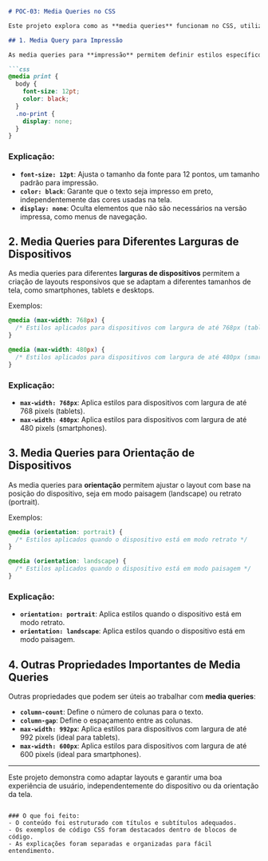 ```markdown
# POC-03: Media Queries no CSS

Este projeto explora como as **media queries** funcionam no CSS, utilizando exemplos práticos que fazem sentido para diferentes dispositivos e orientações.

## 1. Media Query para Impressão

As media queries para **impressão** permitem definir estilos específicos que serão aplicados apenas quando a página for impressa. Isso garante que o conteúdo seja apresentado de forma clara e legível no papel.

```css
@media print {
  body {
    font-size: 12pt;
    color: black;
  }
  .no-print {
    display: none;
  }
}
```

### Explicação:
- **`font-size: 12pt`**: Ajusta o tamanho da fonte para 12 pontos, um tamanho padrão para impressão.
- **`color: black`**: Garante que o texto seja impresso em preto, independentemente das cores usadas na tela.
- **`display: none`**: Oculta elementos que não são necessários na versão impressa, como menus de navegação.

## 2. Media Queries para Diferentes Larguras de Dispositivos

As media queries para diferentes **larguras de dispositivos** permitem a criação de layouts responsivos que se adaptam a diferentes tamanhos de tela, como smartphones, tablets e desktops.

Exemplos:

```css
@media (max-width: 768px) {
  /* Estilos aplicados para dispositivos com largura de até 768px (tablets) */
}

@media (max-width: 480px) {
  /* Estilos aplicados para dispositivos com largura de até 480px (smartphones) */
}
```

### Explicação:
- **`max-width: 768px`**: Aplica estilos para dispositivos com largura de até 768 pixels (tablets).
- **`max-width: 480px`**: Aplica estilos para dispositivos com largura de até 480 pixels (smartphones).

## 3. Media Queries para Orientação de Dispositivos

As media queries para **orientação** permitem ajustar o layout com base na posição do dispositivo, seja em modo paisagem (landscape) ou retrato (portrait).

Exemplos:

```css
@media (orientation: portrait) {
  /* Estilos aplicados quando o dispositivo está em modo retrato */
}

@media (orientation: landscape) {
  /* Estilos aplicados quando o dispositivo está em modo paisagem */
}
```

### Explicação:
- **`orientation: portrait`**: Aplica estilos quando o dispositivo está em modo retrato.
- **`orientation: landscape`**: Aplica estilos quando o dispositivo está em modo paisagem.

## 4. Outras Propriedades Importantes de Media Queries

Outras propriedades que podem ser úteis ao trabalhar com **media queries**:

- **`column-count`**: Define o número de colunas para o texto.
- **`column-gap`**: Define o espaçamento entre as colunas.
- **`max-width: 992px`**: Aplica estilos para dispositivos com largura de até 992 pixels (ideal para tablets).
- **`max-width: 600px`**: Aplica estilos para dispositivos com largura de até 600 pixels (ideal para smartphones).

---

Este projeto demonstra como adaptar layouts e garantir uma boa experiência de usuário, independentemente do dispositivo ou da orientação da tela.
```

### O que foi feito:
- O conteúdo foi estruturado com títulos e subtítulos adequados.
- Os exemplos de código CSS foram destacados dentro de blocos de código.
- As explicações foram separadas e organizadas para fácil entendimento.
